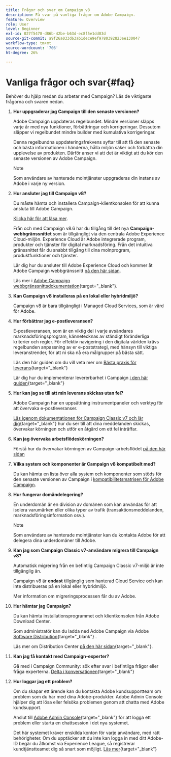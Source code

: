 ```yaml
---
title: Frågor och svar om Campaign v8
description: Få svar på vanliga frågor om Adobe Campaign.
feature: Overview
role: User
level: Beginner
exl-id: 027f5478-d86b-42be-b63d-ec8f5e1dd83d
source-git-commit: a9f26a033d63ab1dece9ef9780392823ee130047
workflow-type: tm+mt
source-wordcount: '706'
ht-degree: 26%

---
```


# Vanliga frågor och svar{#faq}

Behöver du hjälp medan du arbetar med Campaign? Läs de viktigaste frågorna och svaren nedan.

1. **Hur uppgraderar jag Campaign till den senaste versionen?**

   Adobe Campaign uppdateras regelbundet. Mindre versioner släpps varje år med nya funktioner, förbättringar och korrigeringar. Dessutom släpper vi regelbundet mindre builder med kumulativa korrigeringar.

   Denna regelbundna uppdateringsfrekvens syftar till att få den senaste och bästa informationen i händerna, hålla miljön säker och förbättra din upplevelse av produkten. Därför anser vi att det är viktigt att du kör den senaste versionen av Adobe Campaign.

   >[!NOTE]
   >
   >Som användare av hanterade molntjänster uppgraderas din instans av Adobe i varje ny version.

1. **Hur ansluter jag till Campaign v8?**

   Du måste hämta och installera Campaign-klientkonsolen för att kunna ansluta till Adobe Campaign.

   [Klicka här för att läsa mer](connect.md).

   Från och med Campaign v8.6 har du tillgång till det nya **Campaign-webbgränssnittet** som är tillgängligt via den centrala Adobe Experience Cloud-miljön. Experience Cloud är Adobe integrerade program, produkter och tjänster för digital marknadsföring. Från det intuitiva gränssnittet får du snabbt tillgång till dina molnprogram, produktfunktioner och tjänster.

   Lär dig hur du ansluter till Adobe Experience Cloud och kommer åt Adobe Campaign webbgränssnitt [på den här sidan](campaign-ui.md#ac-web-ui).

   Läs mer i [Adobe Campaign webbgränssnittsdokumentation](https://experienceleague.adobe.com/en/docs/campaign-web/v8/campaign-web-home){target="_blank"}.

1. **Kan Campaign v8 installeras på en lokal eller hybridmiljö?**

   Campaign v8 är bara tillgängligt i Managed Cloud Services, som är värd för Adobe.

1. **Hur förbättrar jag e-postleveransen?**

   E-postleveransen, som är en viktig del i varje avsändares marknadsföringsprogram, kännetecknas av ständigt föränderliga kriterier och regler. För effektiv navigering i den digitala världen krävs regelbunden anpassning av er e-poststrategi, med hänsyn till viktiga leveranstrender, för att ni ska nå era målgrupper på bästa sätt.

   Läs den här guiden om du vill veta mer om [Bästa praxis för leverans](https://experienceleague.adobe.com/docs/deliverability-learn/deliverability-best-practice-guide/introduction.html?lang=sv){target="_blank"}

   Lär dig hur du implementerar levererbarhet i Campaign [i den här guiden](https://experienceleague.adobe.com/docs/deliverability-learn/deliverability-best-practice-guide/additional-resources/general-resources.html){target="_blank"}

1. **Hur kan jag se till att min leverans skickas utan fel?**

   Adobe Campaign har en uppsättning instrumentpaneler och verktyg för att övervaka e-postleveranser.

   [Läs igenom dokumentationen för Campaign Classic v7 och lär dig](https://experienceleague.adobe.com/docs/campaign-classic/using/sending-messages/monitoring-deliveries/about-delivery-monitoring.html){target="_blank"} hur du ser till att dina meddelanden skickas, övervakar körningen och utför en åtgärd om ett fel inträffar.

1. **Kan jag övervaka arbetsflödeskörningen?**

   Förstå hur du övervakar körningen av Campaign-arbetsflödet [på den här sidan](https://experienceleague.adobe.com/docs/campaign/automation/workflows/executing-a-workflow/start-a-workflow.html)

1. **Vilka system och komponenter är Campaign v8 kompatibelt med?**

   Du kan hämta en lista över alla system och komponenter som stöds för den senaste versionen av Campaign i [kompatibilitetsmatrisen för Adobe Campaign](compatibility-matrix.md).

1. **Hur fungerar domändelegering?**

   En underdomän är en division av domänen som kan användas för att isolera varumärken eller olika typer av trafik (transaktionsmeddelanden, marknadsföringsinformation osv.).

   >[!NOTE]
   >
   >Som användare av hanterade molntjänster kan du kontakta Adobe för att delegera dina underdomäner till Adobe.

1. **Kan jag som Campaign Classic v7-användare migrera till Campaign v8?**

   Automatisk migrering från en befintlig Campaign Classic v7-miljö är inte tillgänglig än.

   Campaign v8 är **endast** tillgänglig som hanterad Cloud Service och kan inte distribueras på en lokal eller hybridmiljö.

   Mer information om migreringsprocessen får du av Adobe.

1. **Hur hämtar jag Campaign?**

   Du kan hämta installationsprogrammet och klientkonsolen från Adobe Download Center.

   Som administratör kan du ladda ned Adobe Campaign via Adobe [Software Distribution](https://experience.adobe.com/#/downloads/content/software-distribution/en/campaign.html){target="_blank"}  .

   Läs mer om Distribution Center [på den här sidan](https://experienceleague.adobe.com/docs/experience-cloud/software-distribution/home.html){target="_blank"}.

1. **Kan jag få kontakt med Campaign-experter?**

   Gå med i Campaign Community: sök efter svar i befintliga frågor eller fråga experterna. [Delta i konversationen](https://experienceleaguecommunities.adobe.com/t5/adobe-campaign-classic/ct-p/adobe-campaign-classic-community){target="_blank"}


1. **Hur loggar jag ett problem?**

   Om du skapar ett ärende kan du kontakta Adobe kundsupportteam om problem som du har med dina Adobe-produkter. Adobe Admin Console hjälper dig att lösa eller felsöka problemen genom att chatta med Adobe kundsupport.

   Anslut till [Adobe Admin Console](https://adminConsole.adobe.com/overview){target="_blank"} för att logga ett problem eller starta en chattsession i det nya systemet.

   Det här systemet kräver enskilda konton för varje användare, med rätt behörigheter. Om du upptäcker att du inte kan logga in med ditt Adobe-ID begär du åtkomst via Experience League, så registrerar kundtjänstteamet dig så snart som möjligt. [Läs mer](https://helpx.adobe.com/se/enterprise/admin-guide.html/enterprise/using/support-for-experience-cloud.ug.html){target="_blank"}
